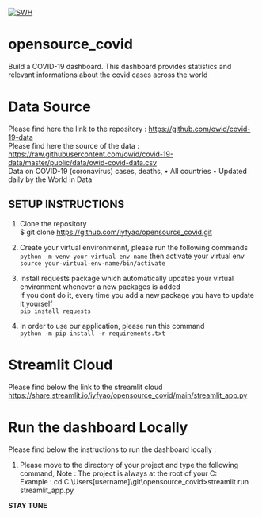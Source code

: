 [![SWH](https://archive.softwareheritage.org/badge/swh:1:snp:f891106aad2f12f134bff7d230dc1a06cf62290b/)](https://archive.softwareheritage.org/swh:1:snp:f891106aad2f12f134bff7d230dc1a06cf62290b;origin=https://github.com/iyfyao/opensource_covid)

# opensource_covid

Build a COVID-19 dashboard.
This dashboard provides statistics and relevant informations about the covid cases across the world 

# Data Source 
Please find here the link to the repository : https://github.com/owid/covid-19-data <br/>
Please find here the source of the data : <br/> 
https://raw.githubusercontent.com/owid/covid-19-data/master/public/data/owid-covid-data.csv <br/>
Data on COVID-19 (coronavirus) cases, deaths, • All countries • Updated daily by the World in Data <br/>


## SETUP INSTRUCTIONS

1. Clone the repository <br/> 
$ git clone https://github.com/iyfyao/opensource_covid.git <br/>

2. Create your virtual environmennt, please run the following commands <br/>
``` python -m venv your-virtual-env-name ```
then activate your virtual env ``` source your-virtual-env-name/bin/activate ```

3. Install requests package which automatically updates your virtual environment whenever a new packages is added <br/>
If you dont do it, every time you add a new package you have to update it yourself <br/>
``` pip install requests ``` <br/>

4. In order to use our application, please run this command <br/>
``` python -m pip install -r requirements.txt ``` <br/>

# Streamlit Cloud 
Please find below the link to the streamlit cloud <br/>
https://share.streamlit.io/iyfyao/opensource_covid/main/streamlit_app.py <br/>

# Run the dashboard Locally
Please find below the instructions to run the dashboard locally : <br/>
1. Please move to the directory of your project and type the following command, 
Note : The project is always at the root of your C:\
Example : cd C:\Users\[username]\git\opensource_covid>streamlit run streamlit_app.py


**STAY TUNE**
